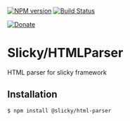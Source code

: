 [![NPM version](https://img.shields.io/npm/v/@slicky/html-parser.svg?style=flat-square)](https://www.npmjs.com/package/@slicky/html-parser)
[![Build Status](https://img.shields.io/travis/SlickyJS/HTMLParser.svg?style=flat-square)](https://travis-ci.org/SlickyJS/HTMLParser)

[![Donate](https://img.shields.io/badge/donate-PayPal-brightgreen.svg?style=flat-square)](https://www.paypal.com/cgi-bin/webscr?cmd=_s-xclick&hosted_button_id=E8Y46TM476XZ2)


# Slicky/HTMLParser

HTML parser for slicky framework

## Installation

```
$ npm install @slicky/html-parser
```
